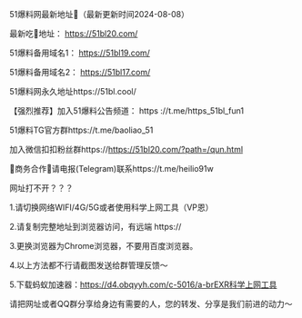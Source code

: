 51爆料网最新地址👋（最新更新时间2024-08-08）


最新吃🍉地址： https://51bl20.com/

51爆料备用域名1： https://51bl19.com/

51爆料备用域名2： https://51bl17.com/

51爆料网永久地址https://51bl.cool/

【强烈推荐】加入51爆料公告频道： https ://t.me/https_51bl_fun1

51爆料TG官方群https://t.me/baoliao_51

加入微信扣扣粉丝群https://https://51bl20.com/?path=/qun.html

🤝商务合作🤝请电报(Telegram)联系https://t.me/heilio91w

网址打不开？？？

1.请切换网络WIFI/4G/5G或者使用科学上网工具（VP恩）

2.请复制完整地址到浏览器访问，有远端 https://

3.更换浏览器为Chrome浏览器，不要用百度浏览器。

4.以上方法都不行请截图发送给群管理反馈～

5.下载蚂蚁加速器：https://d4.obqyyh.com/c-5016/a-brEXR科学上网工具

请把网址或者QQ群分享给身边有需要的人，您的转发、分享是我们前进的动力～
